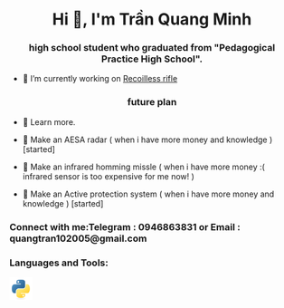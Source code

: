 <h1 align="center">Hi 👋, I'm Trần Quang Minh</h1>
<h3 align="center">high school student who graduated from "Pedagogical Practice High School".</h3>

- 🔭 I’m currently working on [Recoilless rifle](https://github.com/me4535/Projectile-motion-with-darg)

<h3 align="center">future plan</h3>

- 🔭 Learn more.

- 🔭 Make an AESA radar ( when i have more money and knowledge ) [started]

- 🔭 Make an infrared homming missle ( when i have more money :( infrared sensor is too expensive for me now! )

- 🔭 Make an Active protection system ( when i have more money and knowledge ) [started]

<h3 align="left">Connect with me:Telegram : 0946863831 or Email : quangtran102005@gmail.com</h3>
<p align="left">
</p>

<h3 align="left">Languages and Tools:</h3>
<p align="left"> <a href="https://www.python.org" target="_blank" rel="noreferrer"> <img src="https://raw.githubusercontent.com/devicons/devicon/master/icons/python/python-original.svg" alt="python" width="40" height="40"/> </a> </p>
